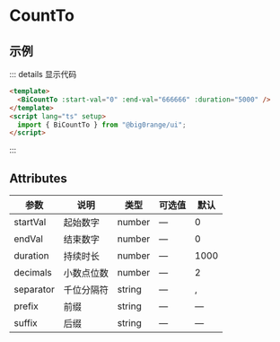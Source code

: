 # CountTo

## 示例

<ClientOnly>
 <BiCountTo :startVal="0"  :end-val="666666" :duration="5000" />
</ClientOnly>

::: details 显示代码

```html
<template>
  <BiCountTo :start-val="0" :end-val="666666" :duration="5000" />
</template>
<script lang="ts" setup>
  import { BiCountTo } from "@big0range/ui";
</script>
```

:::

## Attributes

| 参数      | 说明       | 类型   | 可选值 | 默认 |
| --------- | ---------- | ------ | ------ | ---- |
| startVal  | 起始数字   | number | —      | 0    |
| endVal    | 结束数字   | number | —      | 0    |
| duration  | 持续时长   | number | —      | 1000 |
| decimals  | 小数点位数 | number | —      | 2    |
| separator | 千位分隔符 | string | —      | ,    |
| prefix    | 前缀       | string | —      | —    |
| suffix    | 后缀       | string | —      | —    |
